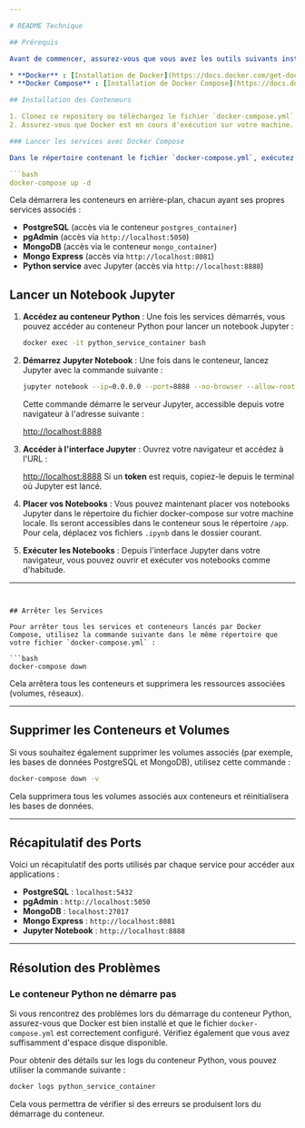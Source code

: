 ```yaml
---

# README Technique

## Prérequis

Avant de commencer, assurez-vous que vous avez les outils suivants installés sur votre machine :

* **Docker** : [Installation de Docker](https://docs.docker.com/get-docker/)
* **Docker Compose** : [Installation de Docker Compose](https://docs.docker.com/compose/install/)

## Installation des Conteneurs

1. Clonez ce repository ou téléchargez le fichier `docker-compose.yml` sur votre machine.
2. Assurez-vous que Docker est en cours d'exécution sur votre machine.

### Lancer les services avec Docker Compose

Dans le répertoire contenant le fichier `docker-compose.yml`, exécutez la commande suivante pour démarrer tous les services (PostgreSQL, MongoDB, pgAdmin, Mongo Express, et le service Python avec Jupyter) :

```bash
docker-compose up -d
```

Cela démarrera les conteneurs en arrière-plan, chacun ayant ses propres services associés :

* **PostgreSQL** (accès via le conteneur `postgres_container`)
* **pgAdmin** (accès via `http://localhost:5050`)
* **MongoDB** (accès via le conteneur `mongo_container`)
* **Mongo Express** (accès via `http://localhost:8081`)
* **Python service** avec Jupyter (accès via `http://localhost:8888`)

## Lancer un Notebook Jupyter

1. **Accédez au conteneur Python** :
   Une fois les services démarrés, vous pouvez accéder au conteneur Python pour lancer un notebook Jupyter :

   ```bash
   docker exec -it python_service_container bash
   ```
2. **Démarrez Jupyter Notebook** :
   Une fois dans le conteneur, lancez Jupyter avec la commande suivante :

   ```bash
   jupyter notebook --ip=0.0.0.0 --port=8888 --no-browser --allow-root
   ```

   Cette commande démarre le serveur Jupyter, accessible depuis votre navigateur à l'adresse suivante :

   [http://localhost:8888](http://localhost:8888/)
3. **Accéder à l'interface Jupyter** :
   Ouvrez votre navigateur et accédez à l'URL :

   [http://localhost:8888](http://localhost:8888/)
   Si un **token** est requis, copiez-le depuis le terminal où Jupyter est lancé.
4. **Placer vos Notebooks** :
   Vous pouvez maintenant placer vos notebooks Jupyter dans le répertoire du fichier docker-compose sur votre machine locale. Ils seront accessibles dans le conteneur sous le répertoire `/app`.
   Pour cela, déplacez vos fichiers `.ipynb` dans le dossier courant.
5. **Exécuter les Notebooks** :
   Depuis l'interface Jupyter dans votre navigateur, vous pouvez ouvrir et exécuter vos notebooks comme d'habitude.

---
```


## Arrêter les Services

Pour arrêter tous les services et conteneurs lancés par Docker Compose, utilisez la commande suivante dans le même répertoire que votre fichier `docker-compose.yml` :

```bash
docker-compose down
```

Cela arrêtera tous les conteneurs et supprimera les ressources associées (volumes, réseaux).

---

## Supprimer les Conteneurs et Volumes

Si vous souhaitez également supprimer les volumes associés (par exemple, les bases de données PostgreSQL et MongoDB), utilisez cette commande :

```bash
docker-compose down -v
```

Cela supprimera tous les volumes associés aux conteneurs et réinitialisera les bases de données.

---

## Récapitulatif des Ports

Voici un récapitulatif des ports utilisés par chaque service pour accéder aux applications :

* **PostgreSQL** : `localhost:5432`
* **pgAdmin** : `http://localhost:5050`
* **MongoDB** : `localhost:27017`
* **Mongo Express** : `http://localhost:8081`
* **Jupyter Notebook** : `http://localhost:8888`

---

## Résolution des Problèmes

### Le conteneur Python ne démarre pas

Si vous rencontrez des problèmes lors du démarrage du conteneur Python, assurez-vous que Docker est bien installé et que le fichier `docker-compose.yml` est correctement configuré. Vérifiez également que vous avez suffisamment d'espace disque disponible.

Pour obtenir des détails sur les logs du conteneur Python, vous pouvez utiliser la commande suivante :

```bash
docker logs python_service_container
```

Cela vous permettra de vérifier si des erreurs se produisent lors du démarrage du conteneur.
